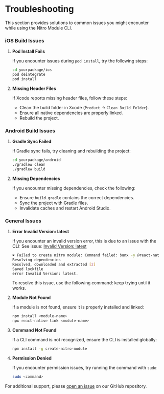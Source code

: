 # Troubleshooting

This section provides solutions to common issues you might encounter while using the Nitro Module CLI.

### iOS Build Issues

1. **Pod Install Fails**

   If you encounter issues during `pod install`, try the following steps:

   ```bash
   cd yourpackage/ios
   pod deintegrate
   pod install
   ```

2. **Missing Header Files**

   If Xcode reports missing header files, follow these steps:

   - Clean the build folder in Xcode (`Product` -> `Clean Build Folder`).
   - Ensure all native dependencies are properly linked.
   - Rebuild the project.

### Android Build Issues

1. **Gradle Sync Failed**

   If Gradle sync fails, try cleaning and rebuilding the project:

   ```bash
   cd yourpackage/android
   ./gradlew clean
   ./gradlew build
   ```

2. **Missing Dependencies**

   If you encounter missing dependencies, check the following:

   - Ensure `build.gradle` contains the correct dependencies.
   - Sync the project with Gradle files.
   - Invalidate caches and restart Android Studio.

### General Issues

1. **Error Invalid Version: latest**

   If you encounter an invalid version error, this is due to an issue with the CLI: See issue: [Invalid Version: latest](https://github.com/react-native-community/cli/issues/2486)

   ```bash
   ✖ Failed to create nitro module: Command failed: bunx -y @react-native-community/cli@latest init TestToSpeechExample --directory path/react-native-module/example --skip-install
   Resolving dependencies
   Resolved, downloaded and extracted [2]
   Saved lockfile
   error Invalid Version: latest.
   ```

   To resolve this issue, use the following command: keep trying until it works.

2. **Module Not Found**

   If a module is not found, ensure it is properly installed and linked:

   ```bash
   npm install <module-name>
   npx react-native link <module-name>
   ```

3. **Command Not Found**

   If a CLI command is not recognized, ensure the CLI is installed globally:

   ```bash
   npm install -g create-nitro-module
   ```

4. **Permission Denied**

   If you encounter permission issues, try running the command with `sudo`:

   ```bash
   sudo <command>
   ```

For additional support, please [open an issue](https://github.com/patrickkabwe/create-nitro-module/issues) on our GitHub repository.
